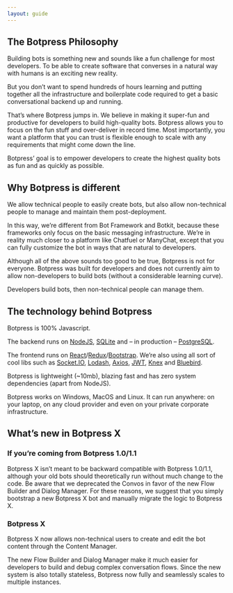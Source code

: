 ```yaml
---
layout: guide
---
```


## The Botpress Philosophy <a class="toc" id="botpress_philosophy" href="#botpress_philosophy"></a>

Building bots is something new and sounds like a fun challenge for most developers. 
To be able to create software that converses in a natural way with humans is an exciting new reality.

But you don’t want to spend hundreds of hours learning and putting together all 
the infrastructure and boilerplate code required to get a basic conversational backend up and running.

That’s where Botpress jumps in. We believe in making it super-fun and productive for developers 
to build high-quality bots. Botpress allows you to focus on the fun stuff and over-deliver in record time. 
Most importantly, you want a platform that you can trust is flexible enough to scale with 
any requirements that might come down the line.

Botpress’ goal is to empower developers to create the highest quality bots as fun and as quickly as possible.

## Why Botpress is different <a class="toc" id="why_different" href="#why_different"></a>

We allow technical people to easily create bots, but also allow non-technical people 
to manage and maintain them post-deployment.

In this way, we’re different from Bot Framework and Botkit, because these frameworks only 
focus on the basic messaging infrastructure. We’re in reality much closer to a platform like 
Chatfuel or ManyChat, except that you can fully customize the bot in ways that are natural to developers.

Although all of the above sounds too good to be true, Botpress is not for everyone. 
Botpress was built for developers and does not currently aim to allow non-developers 
to build bots (without a considerable learning curve).

Developers build bots, then non-technical people can manage them.

## The technology behind Botpress <a class="toc" id="tech_behind" href="#tech_behind"></a>

Botpress is 100% Javascript.

The backend runs on [NodeJS](https://nodejs.org), [SQLite](https://www.sqlite.org) and – in production – [PostgreSQL](https://www.postgresql.org).

The frontend runs on [React](https://reactjs.org)/[Redux](https://redux.js.org)/[Bootstrap](https://getbootstrap.com/).
We’re also using all sort of cool libs such as [Socket.IO](https://socket.io/), [Lodash](https://lodash.com/), [Axios](https://github.com/axios/axios), [JWT](https://jwt.io/), [Knex](http://knexjs.org/) and [Bluebird](http://bluebirdjs.com/).

Botpress is lightweight (~10mb), blazing fast and has zero system dependencies (apart from NodeJS).

Botpress works on Windows, MacOS and Linux. It can run anywhere: on your laptop, on any cloud provider 
and even on your private corporate infrastructure.

## What’s new in Botpress X <a class="toc" id="whats_new" href="#whats_new"></a>

### If you’re coming from Botpress 1.0/1.1 <a class="toc" id="coming_from_1_1" href="#coming_from_1_1"></a>

Botpress X isn’t meant to be backward compatible with Botpress 1.0/1.1, although your old bots should theoretically 
run without much change to the code. Be aware that we deprecated the Convos in favor of the new 
Flow Builder and Dialog Manager. For these reasons, we suggest that you simply bootstrap a new 
Botpress X bot and manually migrate the logic to Botpress X.

### Botpress X <a class="toc" id="botpress_x" href="#botpress_x"></a>

Botpress X now allows non-technical users to create and edit the bot content through the Content Manager.

The new Flow Builder and Dialog Manager make it much easier for developers to build and debug complex conversation flows. 
Since the new system is also totally stateless, Botpress now fully and seamlessly scales to multiple instances.
